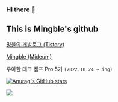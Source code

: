 ### Hi there 👋

## This is Mingble's github

[밍블의 개발로그 (Tistory)](https://far-ming.tistory.com/)

[Mingble (Mideum)](https://medium.com/@dlsqo2005_53985)

우아한 테크 캠프 Pro 5기 `(2022.10.24 ~ ing)`


[![Anurag's GitHub stats](https://github-readme-stats.vercel.app/api?username=meeingjae)](https://github.com/anuraghazra/github-readme-stats)

![](https://github-readme-stats.vercel.app/api/top-langs/?username=meeingjae&theme=tokyonight&hide=css)
